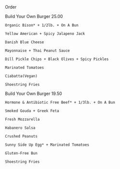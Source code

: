 Order

 Build Your Own Burger 25.00
 
    Organic Bison* + 1/2lb. + On A Bun
    
    Yellow American + Spicy Jalapeno Jack
    
    Danish Blue Cheese
    
    Mayonnaise + Thai Peanut Sauce
    
    Dill Pickle Chips + Black Olives + Spicy Pickles
    
    Marinated Tomatoes
    
    Ciabatta(Vegan)
    
    Shoestring Fries
    
 Build Your Own Burger 19.50
 
    Hormone & Antibiotic Free Beef* + 1/3lb. + On A Bun
    
    Smoked Gouda + Greek Feta
    
    Fresh Mozzarella
    
    Habanero Salsa
    
    Crushed Peanuts
    
    Sunny Side Up Egg* + Marinated Tomatoes
    
    Gluten-Free Bun
    
    Shoestring Fries
